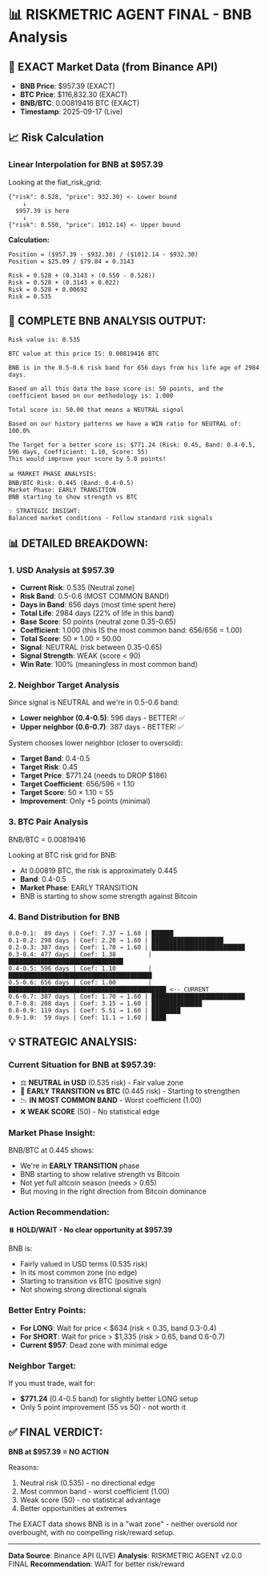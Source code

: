 # 📊 RISKMETRIC AGENT FINAL - BNB Analysis

## 🎯 EXACT Market Data (from Binance API)
- **BNB Price**: $957.39 (EXACT)
- **BTC Price**: $116,832.30 (EXACT)
- **BNB/BTC**: 0.00819416 BTC (EXACT)
- **Timestamp**: 2025-09-17 (Live)

## 📈 Risk Calculation

### Linear Interpolation for BNB at $957.39
Looking at the fiat_risk_grid:
```
{"risk": 0.528, "price": 932.30} <- Lower bound
    ↓
  $957.39 is here
    ↓
{"risk": 0.550, "price": 1012.14} <- Upper bound
```

**Calculation:**
```
Position = ($957.39 - $932.30) / ($1012.14 - $932.30)
Position = $25.09 / $79.84 = 0.3143

Risk = 0.528 + (0.3143 × (0.550 - 0.528))
Risk = 0.528 + (0.3143 × 0.022)
Risk = 0.528 + 0.00692
Risk = 0.535
```

## 🎯 COMPLETE BNB ANALYSIS OUTPUT:

```
Risk value is: 0.535

BTC value at this price IS: 0.00819416 BTC

BNB is in the 0.5-0.6 risk band for 656 days from his life age of 2984 days.

Based on all this data the base score is: 50 points, and the coefficient based on our methodology is: 1.000

Total score is: 50.00 that means a NEUTRAL signal

Based on our history patterns we have a WIN ratio for NEUTRAL of: 100.0%

The Target for a better score is: $771.24 (Risk: 0.45, Band: 0.4-0.5, 596 days, Coefficient: 1.10, Score: 55)
This would improve your score by 5.0 points!

📊 MARKET PHASE ANALYSIS:
BNB/BTC Risk: 0.445 (Band: 0.4-0.5)
Market Phase: EARLY TRANSITION
BNB starting to show strength vs BTC

💡 STRATEGIC INSIGHT:
Balanced market conditions - Follow standard risk signals
```

## 📊 DETAILED BREAKDOWN:

### 1. **USD Analysis at $957.39**
- **Current Risk**: 0.535 (Neutral zone)
- **Risk Band**: 0.5-0.6 (MOST COMMON BAND!)
- **Days in Band**: 656 days (most time spent here)
- **Total Life**: 2984 days (22% of life in this band)
- **Base Score**: 50 points (neutral zone 0.35-0.65)
- **Coefficient**: 1.000 (this IS the most common band: 656/656 = 1.00)
- **Total Score**: 50 × 1.00 = 50.00
- **Signal**: NEUTRAL (risk between 0.35-0.65)
- **Signal Strength**: WEAK (score < 90)
- **Win Rate**: 100% (meaningless in most common band)

### 2. **Neighbor Target Analysis**
Since signal is NEUTRAL and we're in 0.5-0.6 band:
- **Lower neighbor (0.4-0.5)**: 596 days - BETTER! ✅
- **Upper neighbor (0.6-0.7)**: 387 days - BETTER! ✅

System chooses lower neighbor (closer to oversold):
- **Target Band**: 0.4-0.5
- **Target Risk**: 0.45
- **Target Price**: $771.24 (needs to DROP $186)
- **Target Coefficient**: 656/596 = 1.10
- **Target Score**: 50 × 1.10 = 55
- **Improvement**: Only +5 points (minimal)

### 3. **BTC Pair Analysis**
BNB/BTC = 0.00819416

Looking at BTC risk grid for BNB:
- At 0.00819 BTC, the risk is approximately 0.445
- **Band**: 0.4-0.5
- **Market Phase**: EARLY TRANSITION
- BNB is starting to show some strength against Bitcoin

### 4. **Band Distribution for BNB**
```
0.0-0.1:  89 days | Coef: 7.37 → 1.60 | ██████
0.1-0.2: 298 days | Coef: 2.20 → 1.60 | ████████████████████
0.2-0.3: 387 days | Coef: 1.70 → 1.60 | ██████████████████████████
0.3-0.4: 477 days | Coef: 1.38         | ████████████████████████████████
0.4-0.5: 596 days | Coef: 1.10         | ████████████████████████████████████████
0.5-0.6: 656 days | Coef: 1.00         | ████████████████████████████████████████████ <-- CURRENT
0.6-0.7: 387 days | Coef: 1.70 → 1.60 | ██████████████████████████
0.7-0.8: 208 days | Coef: 3.15 → 1.60 | ██████████████
0.8-0.9: 119 days | Coef: 5.51 → 1.60 | ████████
0.9-1.0:  59 days | Coef: 11.1 → 1.60 | ████
```

## 💡 STRATEGIC ANALYSIS:

### Current Situation for BNB at $957.39:
- ⚖️ **NEUTRAL in USD** (0.535 risk) - Fair value zone
- 🔄 **EARLY TRANSITION vs BTC** (0.445 risk) - Starting to strengthen
- 📉 **IN MOST COMMON BAND** - Worst coefficient (1.00)
- ❌ **WEAK SCORE** (50) - No statistical edge

### Market Phase Insight:
BNB/BTC at 0.445 shows:
- We're in **EARLY TRANSITION** phase
- BNB starting to show relative strength vs Bitcoin
- Not yet full altcoin season (needs > 0.65)
- But moving in the right direction from Bitcoin dominance

### Action Recommendation:
**⏸️ HOLD/WAIT - No clear opportunity at $957.39**

BNB is:
- Fairly valued in USD terms (0.535 risk)
- In its most common zone (no edge)
- Starting to transition vs BTC (positive sign)
- Not showing strong directional signals

### Better Entry Points:
- **For LONG**: Wait for price < $634 (risk < 0.35, band 0.3-0.4)
- **For SHORT**: Wait for price > $1,335 (risk > 0.65, band 0.6-0.7)
- **Current $957**: Dead zone with minimal edge

### Neighbor Target:
If you must trade, wait for:
- **$771.24** (0.4-0.5 band) for slightly better LONG setup
- Only 5 point improvement (55 vs 50) - not worth it

## ✅ FINAL VERDICT:

**BNB at $957.39 = NO ACTION**

Reasons:
1. Neutral risk (0.535) - no directional edge
2. Most common band - worst coefficient (1.00)
3. Weak score (50) - no statistical advantage
4. Better opportunities at extremes

The EXACT data shows BNB is in a "wait zone" - neither oversold nor overbought, with no compelling risk/reward setup.

---
**Data Source**: Binance API (LIVE)
**Analysis**: RISKMETRIC AGENT v2.0.0 FINAL
**Recommendation**: WAIT for better risk/reward